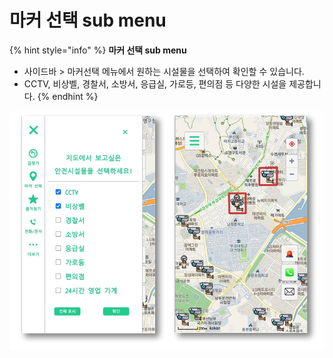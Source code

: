# 마커 선택 sub menu

{% hint style="info" %}
**마커 선택 sub menu**

* 사이드바 > 마커선택 메뉴에서 원하는 시설물을 선택하여 확인할 수 있습니다.
* CCTV, 비상벨, 경찰서, 소방서, 응급실, 가로등, 편의점 등 다양한 시설을 제공합니다.
{% endhint %}

![](<../../../../.gitbook/assets/image (8) (1).png>)

